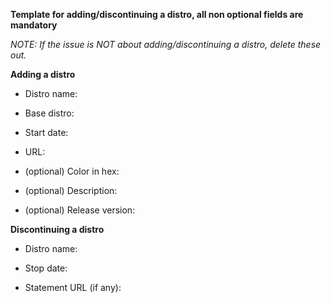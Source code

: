 **Template for adding/discontinuing a distro, all non optional fields are mandatory**

*NOTE: If the issue is NOT about adding/discontinuing a distro, delete these out.*

**Adding a distro**

* Distro name:

* Base distro:

* Start date:

* URL:

* (optional) Color in hex:

* (optional) Description:

* (optional) Release version:

**Discontinuing a distro**

* Distro name:

* Stop date:

* Statement URL (if any):


